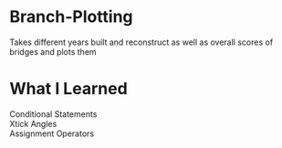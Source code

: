 # Branch-Plotting
Takes different years built and reconstruct as well as overall scores of bridges and plots them

# What I Learned
Conditional Statements\
Xtick Angles\
Assignment Operators
